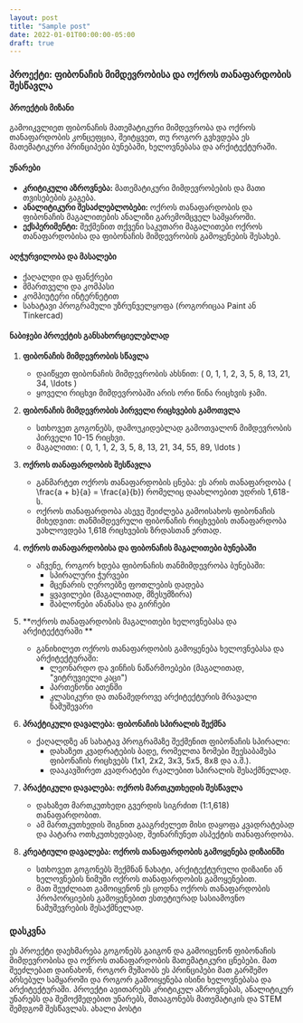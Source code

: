 ```yaml
---
layout: post
title: "Sample post"
date: 2022-01-01T00:00:00-05:00
draft: true
---
```

### პროექტი: ფიბონაჩის მიმდევრობისა და ოქროს თანაფარდობის შესწავლა

#### პროექტის მიზანი
გამოიკვლიეთ ფიბონაჩის მათემატიკური მიმდევრობა და ოქროს თანაფარდობის კონცეფცია, შეიტყვეთ, თუ როგორ გვხვდება ეს მათემატიკური პრინციპები ბუნებაში, ხელოვნებასა და არქიტექტურაში.

#### უნარები
- **კრიტიკული აზროვნება:** მათემატიკური მიმდევრობების და მათი თვისებების გაგება.
- **ანალიტიკური შესაძლებლობები:** ოქროს თანაფარდობის და ფიბონაჩის მაგალითების ანალიზი გარემომცველ სამყაროში.
- **ექსპერიმენტი:** შექმენით თქვენი საკუთარი მაგალითები ოქროს თანაფარდობისა და ფიბონაჩის მიმდევრობის გამოყენების შესახებ.

#### აღჭურვილობა და მასალები
- ქაღალდი და ფანქრები
- მმართველი და კომპასი
- კომპიუტერი ინტერნეტით
- სახატავი პროგრამული უზრუნველყოფა (როგორიცაა Paint ან Tinkercad)

#### ნაბიჯები პროექტის განსახორციელებლად

1. **ფიბონაჩის მიმდევრობის სწავლა**
     - დაიწყეთ ფიბონაჩის მიმდევრობის ახსნით: \( 0, 1, 1, 2, 3, 5, 8, 13, 21, 34, \ldots \)
     - ყოველი რიცხვი მიმდევრობაში არის ორი წინა რიცხვის ჯამი.

2. **ფიბონაჩის მიმდევრობის პირველი რიცხვების გამოთვლა**
     - სთხოვეთ გოგონებს, დამოუკიდებლად გამოთვალონ მიმდევრობის პირველი 10-15 რიცხვი.
     - მაგალითი: \( 0, 1, 1, 2, 3, 5, 8, 13, 21, 34, 55, 89, \ldots \)

3. **ოქროს თანაფარდობის შესწავლა**
     - განმარტეთ ოქროს თანაფარდობის ცნება: ეს არის თანაფარდობა \( \frac{a + b}{a} = \frac{a}{b}\) რომელიც დაახლოებით უდრის 1,618-ს.
     - ოქროს თანაფარდობა ასევე შეიძლება გამოისახოს ფიბონაჩის მიხედვით: თანმიმდევრული ფიბონაჩის რიცხვების თანაფარდობა უახლოვდება 1,618 რიცხვების ზრდასთან ერთად.

4. **ოქროს თანაფარდობისა და ფიბონაჩის მაგალითები ბუნებაში**
     - აჩვენე, როგორ ხდება ფიბონაჩის თანმიმდევრობა ბუნებაში:
         - სპირალური ჭურვები
         - მცენარის ღეროებზე ფოთლების დადება
         - ყვავილები (მაგალითად, მზესუმზირა)
         - შაბლონები ანანასა და გირჩები

5. **ოქროს თანაფარდობის მაგალითები ხელოვნებასა და არქიტექტურაში **
     - განიხილეთ ოქროს თანაფარდობის გამოყენება ხელოვნებასა და არქიტექტურაში:
         - ლეონარდო და ვინჩის ნაწარმოებები (მაგალითად, "ვიტრუვიელი კაცი")
         - პართენონი ათენში
         - კლასიკური და თანამედროვე არქიტექტურის მრავალი ნამუშევარი

6. **პრაქტიკული დავალება: ფიბონაჩის სპირალის შექმნა**
     - ქაღალდზე ან სახატავ პროგრამაზე შექმენით ფიბონაჩის სპირალი:
         - დახაზეთ კვადრატების ბადე, რომელთა ზომები შეესაბამება ფიბონაჩის რიცხვებს (1x1, 2x2, 3x3, 5x5, 8x8 და ა.შ.).
         - დააკავშირეთ კვადრატები რკალებით სპირალის შესაქმნელად.

7. **პრაქტიკული დავალება: ოქროს მართკუთხედის შესწავლა**
     - დახაზეთ მართკუთხედი გვერდის სიგრძით \(1:1,618\) თანაფარდობით.
     - ამ მართკუთხედის შიგნით გააგრძელეთ მისი დაყოფა კვადრატებად და პატარა ოთხკუთხედებად, შეინარჩუნეთ ასპექტის თანაფარდობა.

8. **კრეატიული დავალება: ოქროს თანაფარდობის გამოყენება დიზაინში**
     - სთხოვეთ გოგონებს შექმნან ნახატი, არქიტექტურული დიზაინი ან ხელოვნების ნიმუში ოქროს თანაფარდობის გამოყენებით.
     - მათ შეუძლიათ გამოიყენონ ეს ცოდნა ოქროს თანაფარდობის პროპორციების გამოყენებით ესთეტიურად სასიამოვნო ნამუშევრების შესაქმნელად.

### დასკვნა

ეს პროექტი დაეხმარება გოგონებს გაიგონ და გამოიყენონ ფიბონაჩის მიმდევრობისა და ოქროს თანაფარდობის მათემატიკური ცნებები. მათ შეეძლებათ დაინახონ, როგორ მუშაობს ეს პრინციპები მათ გარშემო არსებულ სამყაროში და როგორ გამოიყენება ისინი ხელოვნებასა და არქიტექტურაში. პროექტი ავითარებს კრიტიკულ აზროვნებას, ანალიტიკურ უნარებს და შემოქმედებით უნარებს, შთააგონებს მათემატიკის და STEM შემდგომ შესწავლას.
ახალი პოსტი
